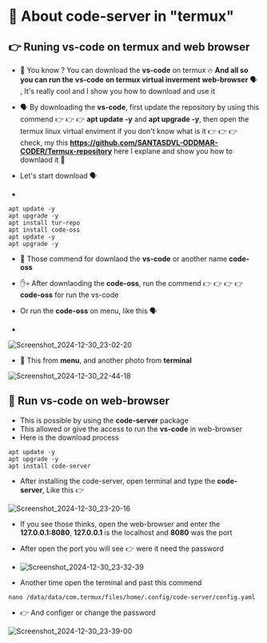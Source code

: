# 🥵 About code-server in "termux"
## 👉 Runing vs-code on termux and web browser

* 🤯 You know ? You can download the **vs-code** on termux 🔥 **And all so you can run the** **vs-code** **on termux virtual inverment** **web-browser** 🗣️ , It's really cool and I show you how to download and use it
  
* 🗣️ By downloading the **vs-code**, first update the repository by using this commend 👉 👉 👉 **apt update -y** and **apt upgrade -y**, then open the termux linux virtual enviment if you don't know what is it 👉 👉 👉 check, my this **https://github.com/SANTASDVL-ODDMAR-CODER/Termux-repository** here I explane and show you how to downlaod it 🥰

* Let's start download 🗣️
* 
```
apt update -y
apt upgrade -y
apt install tur-repo
apt install code-oss
apt update -y
apt upgrade -y
```

* 🤏 Those commend for downlaod the **vs-code** or another name **code-oss**
  
* ✋💀 After downlaoding the **code-oss**, run the commend 👉 👉 👉 👉 **code-oss** for run the vs-code
  
* Or run the **code-oss** on menu, like this 🗣️
* 
![Screenshot_2024-12-30_23-02-20](https://github.com/user-attachments/assets/877a7415-8e9f-487d-8701-9063b0618c32)

* 👀 This from **menu**, and another photo from **terminal**
  
![Screenshot_2024-12-30_22-44-18](https://github.com/user-attachments/assets/8ce5e95f-a844-41fe-aed0-b5c673246712)

## 🎃 Run vs-code on web-browser 
* This is possible by using the **code-server** package
* This allowed or give the access to run the **vs-code** in web-browser
* Here is the download process  

```
apt update -y
apt upgrade -y
apt install code-server
```

* After installing the code-server, open terminal and type the **code-server**, Like this 👉
  
![Screenshot_2024-12-30_23-20-16](https://github.com/user-attachments/assets/5358d80e-ce5b-46db-8278-fb22ff318753)

* If you see those thinks, open the web-browser and enter the **127.0.0.1:8080**, **127.0.0.1** is the localhost and **8080** was the port
* After open the port you will see 👉 were it need the password
  
* ![Screenshot_2024-12-30_23-32-39](https://github.com/user-attachments/assets/46d716e9-0d0c-4ef2-82c0-10572b44b939)
* Another time open the terminal and past this commend

```
nano /data/data/com.termux/files/home/.config/code-server/config.yaml
```
* 👉 And configer or change the password
  
![Screenshot_2024-12-30_23-39-00](https://github.com/user-attachments/assets/27aef712-0848-4369-ac45-fab4d961a1ce)


